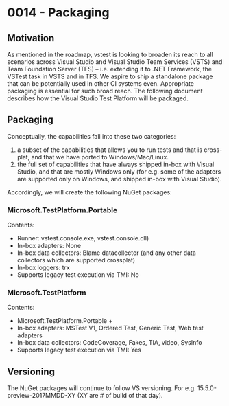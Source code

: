 # 0014 - Packaging
## Motivation
As mentioned in the roadmap, vstest is looking to broaden its reach to all scenarios across Visual Studio and Visual Studio Team Services (VSTS) and Team Foundation Server (TFS) – i.e. extending it to .NET Framework, the VSTest task in VSTS and in TFS. We aspire to ship a standalone package that can be potentially used in other CI systems even.
Appropriate packaging is essential for such broad reach.
The following document describes how the Visual Studio Test Platform will be packaged.

## Packaging
Conceptually, the capabilities fall into these two categories:
1. a subset of the capabilities that allows you to run tests and that is cross-plat, and that we have ported to Windows/Mac/Linux.
2. the full set of capabilities that have always shipped in-box with Visual Studio, and that are mostly Windows only (for e.g. some of the adapters  are supported only on Windows, and shipped in-box with Visual Studio).

Accordingly, we will create the following NuGet packages:
### Microsoft.TestPlatform.Portable
Contents:
- Runner: vstest.console.exe, vstest.console.dll)
- In-box adapters: None
- In-box data collectors: Blame datacollector (and any other data collectors which are supported crossplat)
- In-box loggers: trx
- Supports legacy test execution via TMI: No

### Microsoft.TestPlatform
Contents:
 - Microsoft.TestPlatform.Portable +
 - In-box adapters: MSTest V1, Ordered Test, Generic Test, Web test adapters
 - In-box data collectors: CodeCoverage, Fakes, TIA, video, SysInfo
 - Supports legacy test execution via TMI: Yes
 
## Versioning
The NuGet packages will continue to follow VS versioning. For e.g. 15.5.0-preview-2017MMDD-XY (XY are # of build of that day). 
